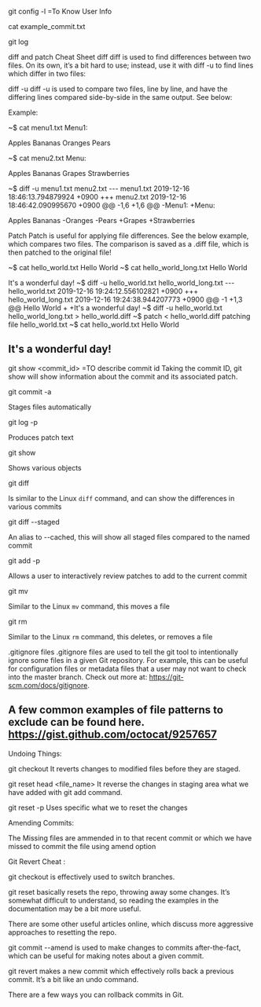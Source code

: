 
git config -l                                                                      =To Know User Info

cat example_commit.txt

git log

diff and patch Cheat Sheet
diff
diff is used to find differences between two files. On its own, it’s a bit hard to use; instead, use it with diff -u to find lines which differ in two files:

diff -u
diff -u is used to compare two files, line by line, and have the differing lines compared side-by-side in the same output. See below:

Example:

~$ cat menu1.txt 
Menu1:

Apples
Bananas
Oranges
Pears

~$ cat menu2.txt 
Menu:

Apples
Bananas
Grapes
Strawberries

~$ diff -u menu1.txt menu2.txt 
--- menu1.txt   2019-12-16 18:46:13.794879924 +0900
+++ menu2.txt   2019-12-16 18:46:42.090995670 +0900
@@ -1,6 +1,6 @@
-Menu1:
+Menu:
 
 Apples
 Bananas
-Oranges
-Pears
+Grapes
+Strawberries

Patch
Patch is useful for applying file differences. See the below example, which compares two files. The comparison is saved as a .diff file, which is then patched to the original file!

~$ cat hello_world.txt 
Hello World
~$ cat hello_world_long.txt 
Hello World

It's a wonderful day!
~$ diff -u hello_world.txt hello_world_long.txt 
--- hello_world.txt     2019-12-16 19:24:12.556102821 +0900
+++ hello_world_long.txt        2019-12-16 19:24:38.944207773 +0900
@@ -1 +1,3 @@
 Hello World
+
+It's a wonderful day!
~$ diff -u hello_world.txt hello_world_long.txt > hello_world.diff
~$ patch < hello_world.diff 
patching file hello_world.txt
~$ cat hello_world.txt 
Hello World

It's a wonderful day!
---

git show <commit_id>                             =TO describe commit id  Taking the commit ID, git show will show information about the commit and its associated patch.


git commit -a

Stages files automatically

git log -p

Produces patch text

git show

Shows various objects

git diff

Is similar to the Linux `diff` command, and can show the differences in various commits

git diff --staged

An alias to --cached, this will show all staged files compared to the named commit

git add -p

Allows a user to interactively review patches to add to the current commit

git mv

Similar to the Linux `mv` command, this moves a file

git rm

Similar to the Linux `rm` command, this deletes, or removes a file


.gitignore files
.gitignore files are used to tell the git tool to intentionally ignore some files in a given Git repository. For example, this can be useful for configuration files or metadata files that a user may not want to check into the master branch. Check out more at: https://git-scm.com/docs/gitignore.

A few common examples of file patterns to exclude can be found here. https://gist.github.com/octocat/9257657
---

Undoing Things:

git checkout                                  It reverts changes to modified files before they are staged.

git reset head <file_name>                    It reverse the changes in staging area what we have added with git add command.

git reset -p                                  Uses specific what we to reset the changes


Amending Commits:

The Missing files are ammended in to that recent commit or which we have missed to commit the file using amend option











Git Revert Cheat :

git checkout                         is effectively used to switch branches.

git reset         basically resets the repo, throwing away some changes. It’s somewhat difficult to understand, so reading the examples in the documentation may be a bit more useful.

There are some other useful articles online, which discuss more aggressive approaches to resetting the repo.

git commit --amend                    is used to make changes to commits after-the-fact, which can be useful for making notes about a given commit.

git revert                            makes a new commit which effectively rolls back a previous commit. It’s a bit like an undo command.

There are a few ways you can rollback commits in Git.












































































